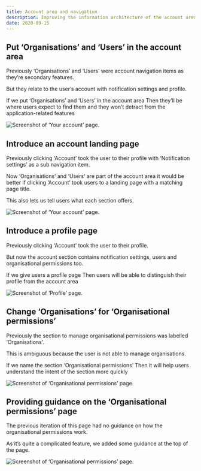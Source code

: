 ```yaml
---
title: Account area and navigation
description: Improving the information architecture of the account area
date: 2020-09-15
---
```


## Put ‘Organisations’ and ‘Users’ in the account area

Previously ‘Organisations’ and ‘Users’ were account navigation items as they’re secondary features.

But they relate to the user’s account with notification settings and profile.

If we put ‘Organisations’ and ‘Users’ in the account area
Then they’ll be where users expect to find them and they won’t detract from the application-related features

![Screenshot of ‘Your account’ page.](account-page.png)

## Introduce an account landing page

Previously clicking ‘Account’ took the user to their profile with ‘Notification settings’ as a sub navigation item.

Now ‘Organisations’ and ‘Users’ are part of the account area it would be better if clicking ‘Account’ took users to a landing page with a matching page title.

This also lets us tell users what each section offers.

![Screenshot of ‘Your account’ page.](account-page.png)

## Introduce a profile page

Previously clicking ‘Account’ took the user to their profile.

But now the account section contains notification settings, users and organisational permissions too.

If we give users a profile page
Then users will be able to distinguish their profile from the account area

![Screenshot of ‘Profile’ page.](profile-page.png)

## Change ‘Organisations’ for ‘Organisational permissions’

Previously the section to manage organisational permissions was labelled ‘Organisations’.

This is ambiguous because the user is not able to manage organisations.

If we name the section ‘Organisational permissions’
Then it will help users understand the intent of the section more quickly

![Screenshot of ‘Organisational permissions’ page.](organisational-permissions-page.png)

## Providing guidance on the ‘Organisational permissions’ page

The previous iteration of this page had no guidance on how the organisational permissions work.

As it’s quite a complicated feature, we added some guidance at the top of the page.

![Screenshot of ‘Organisational permissions’ page.](organisational-permissions-page.png)
